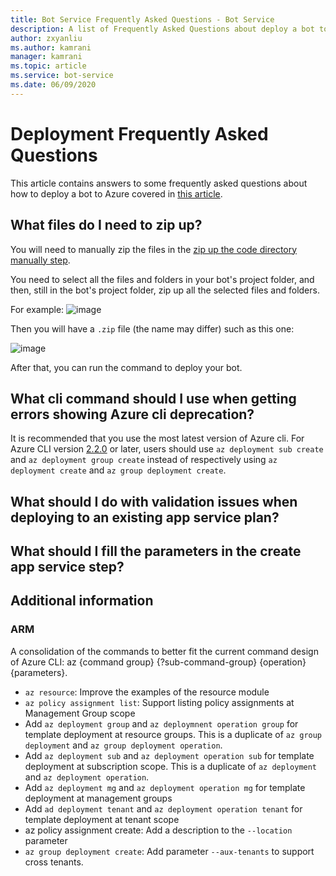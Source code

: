 ```yaml
---
title: Bot Service Frequently Asked Questions - Bot Service
description: A list of Frequently Asked Questions about deploy a bot to Azure.
author: zxyanliu
ms.author: kamrani
manager: kamrani
ms.topic: article
ms.service: bot-service
ms.date: 06/09/2020
---
```


# Deployment Frequently Asked Questions

This article contains answers to some frequently asked questions about how to deploy a bot to Azure covered in [this article](https://docs.microsoft.com/en-us/azure/bot-service/bot-builder-deploy-az-cli?view=azure-bot-service-4.0).

## What files do I need to zip up?

You will need to manually zip the files in the [zip up the code directory manually step](https://docs.microsoft.com/en-us/azure/bot-service/bot-builder-deploy-az-cli?view=azure-bot-service-4.0&tabs=csharp#52-zip-up-the-code-directory-manually). 

You need to select all the files and folders in your bot's project folder, and then, still in the bot's project folder, zip up all the selected files and folders.

For example:
![image](https://user-images.githubusercontent.com/32497439/83956487-98d28580-a813-11ea-92d0-21c7c2f1ead4.png)

Then you will have a `.zip` file (the name may differ) such as this one:

![image](https://user-images.githubusercontent.com/32497439/83956512-c15a7f80-a813-11ea-9c72-7441e32e0c7b.png)

After that, you can run the command to deploy your bot.

## What cli command should I use when getting errors showing Azure cli deprecation?

It is recommended that you use the most latest version of Azure cli. 
For Azure CLI version [2.2.0](https://github.com/MicrosoftDocs/azure-docs-cli/blob/master/docs-ref-conceptual/release-notes-azure-cli.md#march-10-2020) or later, users should use `az deployment sub create` and `az deployment group create` instead of respectively using `az deployment create` and `az group deployment create`.

## What should I do with validation issues when deploying to an existing app service plan?


## What should I fill the parameters in the create app service step?


## Additional information

### ARM

A consolidation of the commands to better fit the current command design of Azure CLI: az {command group} {?sub-command-group} {operation} {parameters}.

* `az resource`: Improve the examples of the resource module
* `az policy assignment list`: Support listing policy assignments at Management Group scope
* Add `az deployment group` and `az deploymnent operation group` for template deployment at resource groups. This is a duplicate of `az group deployment` and `az group deployment operation`. 
* Add `az deployment sub` and `az deployment operation sub` for template deployment at subscription scope. This is a duplicate of `az deployment` and `az deployment operation`.
* Add `az deployment mg` and `az deployment operation mg` for template deployment at management groups 
* Add `ad deployment tenant` and `az deployment operation tenant` for template deployment at tenant scope 
* az policy assignment create: Add a description to the `--location` parameter
* `az group deployment create`: Add parameter `--aux-tenants` to support cross tenants. 